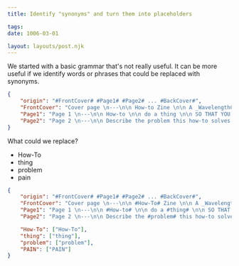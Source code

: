 ```yaml
---
title: Identify "synonyms" and turn them into placeholders

tags:
date: 1006-03-01

layout: layouts/post.njk
---
```


We started with a basic grammar that's not really useful. It can be more useful if we identify words or phrases that could be replaced with synonyms.

```json
{  
    "origin": "#FrontCover# #Page1# #Page2# ... #BackCover#",
    "FrontCover": "Cover page \n---\n\n How-to Zine \n\n A _WavelengthConf_ Progzine Template",
    "Page1": "Page 1 \n---\n\n How-to \n\n do a thing \n\n SO THAT YOU CAN \n\n outcome of doing the thing.",
    "Page2": "Page 2 \n---\n\n Describe the problem this how-to solves \n\n What's the PAIN???"
}
```

What could we replace?

* How-To
* thing
* problem
* pain


```json
{  
    "origin": "#FrontCover# #Page1# #Page2# ... #BackCover#",
    "FrontCover": "Cover page \n---\n\n #How-To# Zine \n\n A _WavelengthConf_ Progzine Template",
    "Page1": "Page 1 \n---\n\n #How-to# \n\n do a #thing# \n\n SO THAT YOU CAN \n\n outcome of doing the #thing#.",
    "Page2": "Page 2 \n---\n\n Describe the #problem# this how-to solves \n\n What's the #PAIN#???",

    "How-To": ["How-To"],
    "thing": ["thing"],
    "problem": ["problem"],
    "PAIN": ["PAIN"]
}
```